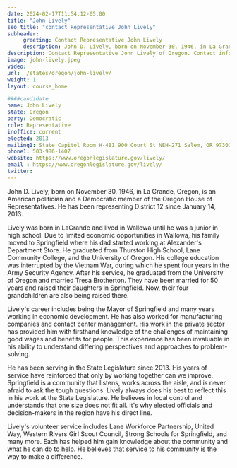 ```yaml
---
date: 2024-02-17T11:54:12-05:00
title: "John Lively"
seo_title: "contact Representative John Lively"
subheader:
     greeting: Contact Representative John Lively
     description: John D. Lively, born on November 30, 1946, in La Grande, Oregon, is an American politician and a Democratic member of the Oregon House of Representatives. He has been representing District 12 since January 14, 2013.
description: Contact Representative John Lively of Oregon. Contact information for John Lively includes email address, phone number, and mailing address.
image: john-lively.jpeg
video:
url:  /states/oregon/john-lively/
weight: 1
layout: course_home

####candidate
name: John Lively
state: Oregon
party: Democratic
role: Representative
inoffice: current
elected: 2013
mailing1: State Capitol Room H-481 900 Court St NEH-271 Salem, OR 97301
phone1: 503-986-1407
website: https://www.oregonlegislature.gov/lively/
email : https://www.oregonlegislature.gov/lively/
twitter:
---
```


John D. Lively, born on November 30, 1946, in La Grande, Oregon, is an American politician and a Democratic member of the Oregon House of Representatives. He has been representing District 12 since January 14, 2013.

Lively was born in LaGrande and lived in Wallowa until he was a junior in high school. Due to limited economic opportunities in Wallowa, his family moved to Springfield where his dad started working at Alexander's Department Store. He graduated from Thurston High School, Lane Community College, and the University of Oregon. His college education was interrupted by the Vietnam War, during which he spent four years in the Army Security Agency. After his service, he graduated from the University of Oregon and married Tresa Brotherton. They have been married for 50 years and raised their daughters in Springfield. Now, their four grandchildren are also being raised there.

Lively's career includes being the Mayor of Springfield and many years working in economic development. He has also worked for manufacturing companies and contact center management. His work in the private sector has provided him with firsthand knowledge of the challenges of maintaining good wages and benefits for people. This experience has been invaluable in his ability to understand differing perspectives and approaches to problem-solving.

He has been serving in the State Legislature since 2013. His years of service have reinforced that only by working together can we improve. Springfield is a community that listens, works across the aisle, and is never afraid to ask the tough questions. Lively always does his best to reflect this in his work at the State Legislature. He believes in local control and understands that one size does not fit all. It's why elected officials and decision-makers in the region have his direct line.

Lively's volunteer service includes Lane Workforce Partnership, United Way, Western Rivers Girl Scout Council, Strong Schools for Springfield, and many more. Each has helped him gain knowledge about the community and what he can do to help. He believes that service to his community is the way to make a difference.
